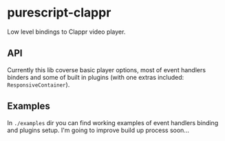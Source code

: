 # purescript-clappr

Low level bindings to Clappr video player.

## API

Currently this lib coverse basic player options, most of event handlers binders and some of built in plugins (with one extras included: `ResponsiveContainer`).

## Examples

In `./examples` dir you can find working examples of event handlers binding and plugins setup. I'm going to improve build up process soon...
